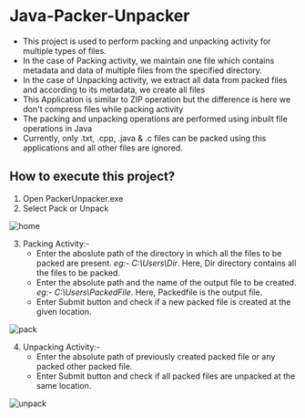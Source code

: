 # Java-Packer-Unpacker

* This project is used to perform packing and unpacking activity for multiple types of files.
* In the case of Packing activity, we maintain one file which contains metadata and data of multiple files from the specified directory.
* In the case of Unpacking activity, we extract all data from packed files and according to its metadata, we create all files
* This Application is similar to ZIP operation but the difference is here we don't compress files while packing activity
* The packing and unpacking operations are performed using inbuilt file operations in Java
* Currently, only .txt, .cpp, .java & .c files can be packed using this applications and all other files are ignored.

## How to execute this project?

1. Open PackerUnpacker.exe 
2. Select Pack or Unpack

  ![home](https://user-images.githubusercontent.com/36303896/92306328-daf29b00-efab-11ea-8683-a3e08d913698.png)
  
3. Packing Activity:- 
      * Enter the aboslute path of the directory in which all the files to be packed are present. *eg:- C:\Users\Dir*. Here, Dir directory contains all the files to be packed.
      * Enter the absolute path and the name of the output file to be created. *eg:- C:\Users\PackedFile*. Here, Packedfile is the output file.
      * Enter Submit button and check if a new packed file is created at the given location.
      
  ![pack](https://user-images.githubusercontent.com/36303896/92306550-91a34b00-efad-11ea-93b6-9dd56682bf18.png)
      
4. Unpacking Activity:-
      * Enter the absolute path of previously created packed file or any packed other packed file.
      * Enter Submit button and check if all packed files are unpacked at the same location.
      
  ![unpack](https://user-images.githubusercontent.com/36303896/92306628-2e65e880-efae-11ea-8b06-15fca580feb9.png)
